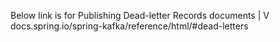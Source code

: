 
Below link is for Publishing Dead-letter Records documents 
 |
 V
docs.spring.io/spring-kafka/reference/html/#dead-letters


